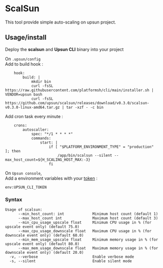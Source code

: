 ScalSun
=========

This tool provide simple auto-scaling on upsun project. 

## Usage/install

Deploy the **scalsun** and **Upsun CLI** binary into your project

On `.upsun/config`  
Add to build hook :
```
    hook:
        build: |
            mkdir bin
            curl -fsSL https://raw.githubusercontent.com/platformsh/cli/main/installer.sh | VENDOR=upsun bash
            curl -fsSL https://github.com/upsun/scalsun/releases/download/v0.3.0/scalsun-v0.3.0-linux-amd64.tar.gz | tar -xzf - -c bin
```

Add cron task every minute :
```
    crons:
        autoscaller:
            spec: "*/1 * * * *"
            commands:
                start: |
                    if [ "$PLATFORM_ENVIRONMENT_TYPE" = "production" ]; then
                        /app/bin/scalsun --silent --max_host_count=${H_SCALING_HOST_MAX:-3}
                    fi
```

On `Upsun console`,  
Add a environment variables with your [token](https://docs.upsun.com/administration/cli/api-tokens.html#2-create-an-api-token) :
```
env:UPSUN_CLI_TOKEN
```

### Syntax

```
Usage of scalsun:
      --min_host_count: int             Minimum host count (default 1)
      --max_host_count int              Maximum host count (default 3)
      --min_cpu_usage_upscale float     Minimum CPU usage in % (for upscale event only) (default 75.0)
      --max_cpu_usage_downscale float   Maximum CPU usage in % (for downscale event only) (default 60.0)
      --min_mem_usage_upscale float     Minimum memory usage in % (for upscale event only) (default 80.0)
      --max_mem_usage_downscale float   Maximum memory usage in % (for downscale event only) (default 20.0)
  -v, --verbose                         Enable verbose mode
  -s, --silent                          Enable silent mode
```
